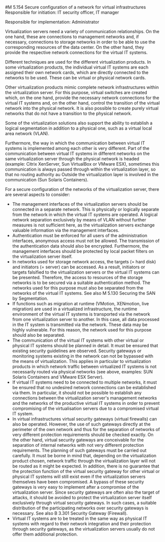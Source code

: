 #M 5.154 Secure configuration of a network for virtual infrastructures
Responsible for initiation: IT security officer, IT manager

Responsible for implementation: Administrator

Virtualization servers need a variety of communication relationships. On the one hand, these are connections to management networks and, if necessary, connections to storage networks in order to be able to use the corresponding resources of the data center. On the other hand, they provide the respective network connections for the virtual IT systems.

Different techniques are used for the different virtualization products. In some virtualization products, the individual virtual IT systems are each assigned their own network cards, which are directly connected to the networks to be used. These can be virtual or physical network cards.

Other virtualization products mimic complete network infrastructures within the virtualization server. For this purpose, virtual switches are created which, on the one hand, provide the necessary network connections for the virtual IT systems and, on the other hand, control the transition of the virtual network into the physical network. It is also possible to create purely virtual networks that do not have a transition to the physical network.

Some of the virtualization solutions also support the ability to establish a logical segmentation in addition to a physical one, such as a virtual local area network (VLAN).

Furthermore, the way in which the communication between virtual IT systems is implemented among each other is very different. Part of the communication between virtual IT systems in different networks on the same virtualization server through the physical network is headed (example: Citrix XenServer, Sun VirtualBox or VMware ESX), sometimes this communication is always passed through within the virtualization layer, so that no routing authority au Outside the virtualization layer is involved in the communication (Sun Solaris Containers).

For a secure configuration of the networks of the virtualization server, there are several aspects to consider:

* The management interfaces of the virtualization servers should be connected in a separate network. This is physically or logically separate from the network in which the virtual IT systems are operated. A logical network separation exclusively by means of VLAN without further measures is not sufficient here, as the virtualization servers exchange valuable information via the management interfaces.
* Authentication must be enforced for all users of the administration interfaces, anonymous access must not be allowed. The transmission of the authentication data should also be encrypted. Furthermore, the management interfaces should be protected by local packet filters on the virtualization server itself.
* In networks used for storage network access, the targets (= hard disk) and initiators (= server) can be accessed. As a result, initiators or targets falsified to the virtualization servers or the virtual IT systems can be presented. Therefore, the access to resources of the storage networks is to be secured via a suitable authentication method. The networks used for this purpose must also be separated from the networks of the virtual IT systems. See also M 5.130 Securing the SAN by Segmentation.
* If functions such as migration at runtime (VMotion, XENmotion, live migration) are used in a virtualized infrastructure, the runtime environment of the virtual IT systems is transported via the network from one virtualization server to another. In this case, all data processed in the IT system is transmitted via the network. These data may be highly vulnerable. For this reason, the network used for this purpose should also be separated.
* The communication of the virtual IT systems with other virtual or physical IT systems should be planned in detail. It must be ensured that existing security guidelines are observed. Security gateways or monitoring systems existing in the network can not be bypassed with the means of virtualization. This applies in particular to virtualization products in which network traffic between virtualized IT systems is not necessarily routed via physical networks (see above, examples: SUN Solaris Containers and VMware ESX Server).
* If virtual IT systems need to be connected to multiple networks, it must be ensured that no undesired network connections can be established via them. In particular, it should not be possible to establish any connections between the virtualization server's management networks and the networks of the productive virtual IT systems in order to prevent compromising of the virtualisation servers due to a compromised virtual IT system.
* In virtual infrastructures virtual security gateways (virtual firewalls) can also be operated. However, the use of such gateways directly at the perimeter of the own network and thus for the separation of networks of very different protection requirements should be checked exactly. On the other hand, virtual security gateways are conceivable for the separation of internal networks with not very different protection requirements. The planning of such gateways must be carried out carefully. It must be borne in mind that, depending on the virtualization product chosen, network traffic through the virtualization layer will not be routed as it might be expected. In addition, there is no guarantee that the protection function of the virtual security gateway for other virtual or physical IT systems will still exist even if the virtualization servers themselves have been compromised. A bypass of these security gateways is very easy to implement after a compromise of the virtualization server. Since security gateways are often also the target of attacks, it should be avoided to protect the virtualization server itself exclusively through virtual security gateways. In such cases, a suitable distribution of the participating networks over security gateways is necessary. See also B 3.301 Security Gateway (Firewall).
* Virtual IT systems are to be treated in the same way as physical IT systems with regard to their network integration and their protection through security gateways, as the virtualization servers usually do not offer them additional protection.




